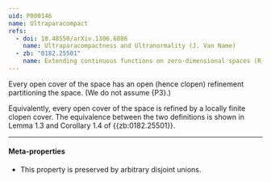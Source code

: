 ```yaml
---
uid: P000146
name: Ultraparacompact
refs:
  - doi: 10.48550/arXiv.1306.6086
    name: Ultraparacompactness and Ultranormality (J. Van Name)
  - zb: "0182.25501"
    name: Extending continuous functions on zero-dimensional spaces (R. Ellis)
---
```


Every open cover of the space has an open (hence clopen) refinement partitioning the space. (We do not assume {P3}.)

Equivalently, every open cover of the space is refined by a locally finite clopen cover.  The equivalence between the two definitions is shown in Lemma 1.3 and Corollary 1.4 of {{zb:0182.25501}}.

----
#### Meta-properties

- This property is preserved by arbitrary disjoint unions.
